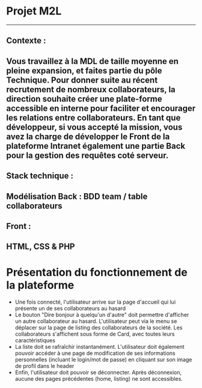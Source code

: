 # Projet M2L
---------------
## Contexte :
Vous travaillez à la MDL de taille moyenne en pleine expansion, et faites partie du pôle Technique.
Pour donner suite au récent recrutement de nombreux collaborateurs, la direction souhaite créer une plate-forme accessible en interne pour faciliter et encourager les relations entre collaborateurs.
En tant que développeur, si vous accepté la mission, vous avez la charge de développer le Front de la plateforme Intranet également une partie Back pour la gestion des requêtes coté serveur.
---------
## Stack technique :
Modélisation Back : BDD team / table collaborateurs
---------
## Front : 
HTML, CSS & PHP
---------
# Présentation du fonctionnement de la plateforme
- Une fois connecté, l'utilisateur arrive sur la page d'accueil qui lui présente un de ses collaborateurs au hasard
- Le bouton "Dire bonjour à quelqu'un d'autre" doit permettre d'afficher un autre collaborateur au hasard. L'utilisateur peut via le menu se déplacer sur la page de listing des collaborateurs de la société. Les collaborateurs s'affichent sous forme de Card, avec toutes leurs caractéristiques
- La liste doit se rafraîchir instantanément.
L'utilisateur doit également pouvoir accéder à une page de modification de ses informations personnelles (incluant le login/mot de passe) en cliquant sur son image de profil dans le header
- Enfin, l'utilisateur doit pouvoir se déconnecter. Après déconnexion, aucune des pages précédentes (home, listing) ne sont accessibles.
